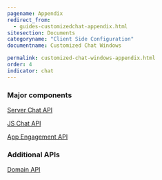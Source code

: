 ```yaml
---
pagename: Appendix
redirect_from:
  - guides-customizedchat-appendix.html
sitesection: Documents
categoryname: "Client Side Configuration"
documentname: Customized Chat Windows

permalink: customized-chat-windows-appendix.html
order: 4
indicator: chat
---
```


### Major components

[Server Chat API](consumer-experience-server-chat-getting-started.html)

[JS Chat API](consumer-experience-javascript-chat-getting-started.html)

[App Engagement API](rt-interactions-app-engagement-overview.html)

### Additional APIs

[Domain API](agent-domain-domain-api.html)
